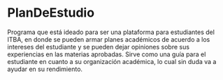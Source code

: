 # PlanDeEstudio
Programa que está ideado para ser una plataforma para estudiantes del ITBA, en donde se pueden armar planes académicos de acuerdo a los intereses del estudiante y se pueden dejar opiniones sobre sus experiencias en las materias aprobadas. Sirve como una guía para el estudiante en cuanto a su organización académica, lo cual sin duda va a ayudar en su rendimiento.
